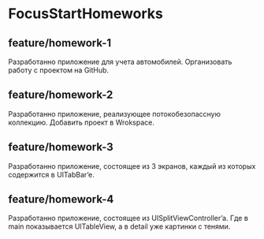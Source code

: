 # FocusStartHomeworks
## feature/homework-1
Разработанно приложение для учета автомобилей. Организовать работу с
проектом на GitHub.
## feature/homework-2
Разработанно приложение, реализующее потокобезопассную коллекцию.
Добавить проект в Wrokspace.
## feature/homework-3
Разработанно приложение, состоящее из 3 экранов, каждый из которых содержится в UITabBar’e.
## feature/homework-4
Разработанно приложение, состоящее из UISplitViewController’a. Где в main показывается UITableView, а в detail уже картинки с тенями.
